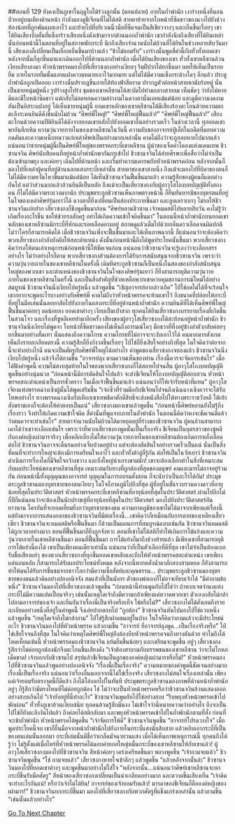 ##ตอนที่ 129 ยังคงเป็นภูเขาในฤดูใบไม้ร่วงลูกนั้น (ตอนปลาย)
ภายในถ้ำพำนัก เงาร่างหนึ่งที่นอนป่วยอยู่บนเตียงด้านหน้า กำลังมองดูชีเจียนที่ไม่ได้สติ
สายตาย้ายจากใบหน้าที่ซีดขาวของนางไปยังช่วงท้องน้อยที่ถูกพันแผลเอาไว้ และย้ายไปที่บริเวณนิ้วมือที่ซีดจนเป็นสีเขียวจางๆ และเย็นขึ้นเรื่อยๆ เขาได้ยินเสียงบีบคั้นที่แข็งกร้าวเสียงหนึ่งดังเข้ามาจากด้านนอกถ้ำพำนัก เขากำลังนึกถึงเสียงที่ได้ยินเหล่านั้นก่อนหน้านี้ในตอนที่อยู่ในสภาพพักกระบี่ นึกถึงเสียงจำนวนนับไม่ถ้วนที่ได้ยินในช่วงหลายสิบวันมานี้ เสียงเองก็เปลี่ยนเป็นเยือกเย็นขึ้นมาบ้างแล้ว
“ข้าไม่ยอมรับ”
เงาร่างนั้นพูดสี่คำนี้กับทั่วทั้งยอดเขา หลังจากนั้นก็ลุกขึ้นมาและเดินออกไปที่ด้านนอกถ้ำพำนัก เมื่อได้ยินเสียงของเขา ทั่วทั้งเขาหลีซานล้วนเงียบเสียงลงมา หัวหน้าพรรคมองไปที่เสี่ยวซงกงอย่างเงียบๆ ริมฝีปากได้ยกขึ้นมา เผยให้เห็นเป็นรอยยิ้ม ภายในรอยยิ้มนั้นแอบแฝงความหมายเอาไว้มากมาย แต่ไม่ได้มีความแข็งกระด้างใดๆ อีกแล้ว
ประตูถ้ำพำนักถูกเปิดออก เงาร่างนั้นปรากฏขึ้นภายใต้ท้องฟ้าสีคราม ปรากฏตัวต่อหน้าสายตานับร้อยคู่ นั่นเป็นชายหนุ่มผู้หนึ่ง รูปร่างสูงโปร่ง ชุดของเขาหลีซานได้สะบัดไปท่ามกลางสายลม เห็นชัดๆ ว่ายังไม่หายดีและมีใบหน้าซีดขาว แต่กลับไม่ลดทอนความสง่างามในดวงตานั้นเลยแม้แต่น้อย และดูมีความงดงามอันเป็นอิสระแฝงอยู่
ได้เห็นชายหนุ่มผู้นี้ ยอดเขาหลักของเขาหลีซานได้มีเสียงร้องตะโกนด้วยความตกตะลึงระคนยินดีดังขึ้นนับไม่ถ้วน
“ศิษย์พี่ใหญ่!”
“ศิษย์พี่ใหญ่ฟื้นแล้ว!”
“ศิษย์พี่ใหญ่ฟื้นแล้ว!”
เสียงตะโกนด้วยความปีติยินดีได้ดังจากยอดเขาหลักไปยังยอดเขาอื่นอย่างรวดเร็ว ในช่วงเวลานี้ ทุกยอดเขาพากันฮึกเหิม ความวุ่นวายภายในของเขาหลีซานในวันนี้ ความลับของอาจารย์ปู่เล็กในอดีตที่มอบความกดดันและความเหน็บหนาวแก่เหล่าศิษย์เป็นอย่างมากเหล่านั้น คาดไม่ถึงว่าจะถูกลบหายไปมากแล้ว
แน่นอนว่าชายหนุ่มผู้นี้เป็นศิษย์พี่ใหญ่ของพรรคกระบี่เขาหลีซาน ผู้นำของเจ็ดคำโคลงแห่งแดนเทพ ชิวซานจวิน
ศิษย์นับสิบคนที่อยู่หน้าถ้ำพำนักพากันกรูเข้าไป ชิวซานจวินได้ส่ายศีรษะเพื่อสื่อว่าไม่จำเป็นต้องเข้ามาพยุง และค่อยๆ เดินไปที่ด้านหน้า และเริ่มทำความเคารพกับหัวหน้าพรรคก่อน หลังจากนั้นก็มองไปที่เหล่าผู้คนที่อยู่ด้านนอกแสงกระบี่เหล่านั้น สายตาของเขาสงบนิ่ง ถึงแม้จะมองไปที่บิดาของตนก็ไม่ได้มีความหวั่นไหวขึ้นมาแม้แต่น้อย
ได้เห็นชิวซานจวินฟื้นขึ้นมาแล้ว ความรู้สึกของผู้คนก็แตกต่างกันไป แต่ว่าส่วนมากแล้วล้วนยินดีเป็นหลัก ถึงแม้จะเป็นเสี่ยวซงกงกับผู้อาวุโสโถงบทบัญญัติทั้งสองคน ก็ไม่ได้มีความระแวงมากนัก ประมุขตระกูลชิวซานเห็นภาพตรงหน้านี้ ก็ยืนยันบารมีของบุตรตนที่อยู่ในใจของเหล่าศิษย์รุ่นเยาว์ได้ ดวงตาก็ยิ่งเปลี่ยนเป็นส่องประกายขึ้นมา และลูบเคราเบาๆ
ไม่รอให้ชิวซานจวินเอ่ยปาก เสี่ยวซงกงก็ชิงพูดขึ้นมาก่อน “ศิษย์หลานชิวซาน เจ้าหมดสติไปหลายสิบวัน คงไม่รู้ว่าเกิดเรื่องอะไรขึ้น ขอให้ช่วยรอสักครู่ อย่าได้เกิดความเข้าใจผิดขึ้นมา”
ในตอนนี้หน้าถ้ำพำนักบนยอดเขาหลักของเขาหลีซานมีกระบี่ที่หักและรอยเลือดอาบอยู่ สภาพดูแล้วเต็มไปด้วยกลิ่นคาวเลือดจนผิดปกติ ไม่ว่าใครก็สามารถคิดได้ เมื่อชิวซานจวินเพิ่งจะฟื้นขึ้นมาและได้เห็นภาพฉากนี้ ก็แน่นอนว่าจะต้องคิดว่าพวกเสี่ยวซงกงกำลังบังคับให้สละตำแหน่ง ดังนั้นก่อนหน้านี้ถึงได้พูดประโยคนั้นขึ้นมา พวกเสี่ยวซงกงคิดว่ารอให้ตนเล่าเหตุการณ์ก่อนหน้านี้ให้ชัดเจนก่อน แน่นอนว่าชิวซานจวินจะรู้เองว่าจะเลือกสรรอย่างไร
ไม่ว่าอย่างไรก็ตาม พวกเสี่ยวซงกงล้วนต้องการได้รับการสนับสนุนจากชิวซานจวิน เพราะว่าความวุ่นวายภายในของเขาหลีซานในครั้งนี้ เดิมทีตระกูลชิวซานก็เป็นหนึ่งในสองของกำลังสนับสนุนใหญ่ของพวกเขา และตำแหน่งของชิวซานจวินในใจของศิษย์รุ่นเยาว์ ก็ยิ่งสามารถยุติความวุ่นวายภายในของเขาหลีซานในครั้งนี้ และเป็นสิ่งสำคัญที่ช่วยเหลือพวกเขาควบคุมสถานการณ์ใหม่ได้อย่างสมบูรณ์
ชิวซานจวินนิ่งเงียบไปครู่หนึ่ง แล้วพูดขึ้น “เชิญอาจารย์อากล่าวเถิด”
ไป๋ไช่อดไม่ได้ที่จะร้อนใจ เขาอยากจะพูดอะไรบางอย่างกับศิษย์พี่ คาดไม่ถึงว่าหัวหน้าพรรคจะห้ามเขาไว้ ถึงขนาดที่ปล่อยให้กระบี่ที่อยู่ในมือเล่นนั้นลอยกลับไปยังภายในแสงกระบี่ที่อยู่ด้านหน้าถ้ำพำนัก
ความยินดีที่ได้เห็นศิษย์พี่ใหญ่ฟื้นขึ้นมาค่อยๆ ลดน้อยลง ยอดเขาต่างๆ เงียบเป็นเป่าสาก ทุกคนได้ยินเสี่ยวซงกงบรรยายเรื่องที่เกิดขึ้นในสวนโจว และเรื่องที่ซูหลีเคยทำมาอีกครั้ง
เสียงของผู้อาวุโสเสี่ยวซงกงได้สะท้อนอยู่หน้าถ้ำพำนัก ชิวซานจวินนิ่งเงียบไม่พูดจา ใบหน้าที่ซีดขาวมองไม่เห็นถึงอารมณ์ใดๆ มือขวาที่ทิ้งอยู่ข้างลำตัวกลับค่อยๆ ยกขึ้นมาอย่างสั่นเทา
นั่นแสดงถึงความโกรธ ความโกรธที่ไม่อาจจะระงับเอาไว้ได้
คนมากมายสังเกตเห็นถึงรายละเอียดตรงนี้ ความรู้สึกก็ยิ่งกังวลขึ้นเรื่อยๆ ไป๋ไช่ก็ยิ่งเสียใจอย่างถึงที่สุด ในใจคิดว่าต่อจากนี้จะทำอย่างไรดี ตนจะเป็นศัตรูกับศิษย์พี่ใหญ่ได้อย่างไร
คำพูดของเสี่ยวซงกงจบลงแล้ว
ชิวซานจวินนิ่งเงียบไปตรู่หนึ่ง แล้วจึงได้ถามขึ้น “อาจารย์ลุง ตามความเห็นของท่าน เรื่องนี้ควรจะจัดการเช่นไร”
เมื่อได้ฟังคำพูดนี้ ความไม่สงบสุดท้ายในใจของพวกเสี่ยวซงกงก็ได้สลายไปจนสิ้น ผู้อาวุโสโถงบทบัญญัติพูดขึ้นอย่างนุ่มนวล “ก่อนหน้านี้มีการตัดสินใจไปแล้ว จะส่งชีเจียนให้โถงบทบัญญัติสอบสวน หัวหน้าพรรคสละตำแหน่งเป็นการชั่วคราว ในเมื่อเจ้าฟื้นขึ้นมาแล้ว แน่นอนว่าก็ให้เจ้ารับหน้าที่แทน”
ผู้อาวุโสเจียงแห่งพรรคฉางเซิงผู้นั้นได้พูดเสริมขึ้น “เจ๋อซิ่วที่ร่วมมือกับชีเจียนไปจนถึงเฉินฉางเซิงควรจะได้รับโทษอย่างไร ทางพรรคฉางเซิงกับเทือกเขาเทพธิดาศักดิ์สิทธิ์จะส่งหนังสือไปให้ทางพระราชวังหลี ใต้เท้าสังฆราชเองก็จะต้องให้คำตอบเป็นแน่”
เสี่ยวซงกงมองเขาแล้วพูดขึ้น “ก่อนหน้านี้ศิษย์หลานยังไม่รู้ถึงเรื่องราว จึงทำให้เกิดความเข้าใจผิด สี่คำนั้นที่พูดจากภายในถ้ำพำนัก ในตอนนี้คิดว่าคงจะชัดเจนดีแล้ว ว่าตนควรจะทำเช่นไร”
สายตาจำนวนนับไม่ถ้วนได้มาหยุดอยู่ที่ร่างของชิวซานจวิน ผู้คนล้วนสามารถเดาได้ว่าเขาจะเลือกเช่นไร เพราะว่าที่พวกเสี่ยวซงกงพูดนั้นเป็นเรื่องจริง ชีเจียนเป็นบุตรสาวของซูหลีกับองค์หญิงเผ่ามารจริงๆ เพื่อหลีกเลี่ยงไม่ให้ความวุ่นวายภายในของเขาหลีซานต้องเกิดการหลั่งเลือดต่อไป ชิวซานจวินอาจจะดิ้นรนอย่างเจ็บปวดอยู่บ้าง แต่จะต้องตัดสินใจอย่างรวดเร็วเป็นแน่ นั่นเป็นสิ่งที่คนที่จะทำการใหญ่จะต้องมีการเตรียมใจเอาไว้ และทั่วทั้งต้าลู่ก็รู้กัน ต่อให้เป็นในวัยเยาว์ ชิวซานจวินดำเนินการเรื่องใดก็มีจิตใจกว้างขวาง และยิ่งใหญ่น่าเกรงขามนัก!
เขาจะต้องเลือกทำในสิ่งที่เหมาะสมกับผลประโยชน์ของเขาหลีซานที่สุด เหมาะสมกับทางที่ถูกต้องที่สุดของมนุษย์ คนและมารไม่อาจอยู่ร่วมกัน ก่อนหน้านี้ทั้งบุญคุณของอาจารย์ บุญคุณในการอบรมสั่งสอน ก็จะนับว่าเป็นอะไรได้กัน!
ประมุขตระกูลชิวซานมองบุตรชายของตนเงียบๆ ในใจก็ภาคภูมิไปถึงที่สุด ผู้ที่อยู่ในขั้นรวบรวมดวงดาวที่อายุน้อยที่สุดในประวัติศาสตร์ หัวหน้าพรรคกระบี่เขาหลีซานที่อายุน้อยที่สุดในประวัติศาสตร์ ผ่านไปอีกไม่กี่ปีก็แน่นอนว่าจะต้องเป็นนักปราชญ์ที่อายุน้อยที่สุดในประวัติศาสตร์ มองไปยังประวัติศาสตร์อันยาวนาน ใครกันที่จะยอดเยี่ยมยิ่งกว่าบุตรชายของตน ความภาคภูมิของเขาไม่ได้มาจากเพียงแค่เรื่องนี้ แต่ยังมาจากการแสดงออกของชิวซานจวินที่มีต่อเรื่องนี้...เขาคิดว่าก็เหมือนกับการตายของเหลียงเสี้ยวเซียว ชิวซานจวินจะหมดสติหรือฟื้นขึ้นมา ก็ล้วนเป็นแผนการที่สมบูรณ์แบบเช่นกัน
ชิวซานจวินหมดสติได้ถูกเวลาอย่างมาก ตอนที่ฟื้นขึ้นมาก็ยิ่งถูกจังหวะ ตอนที่เขาไม่ได้สติก็ทำให้เกิดการโต้แย้งและความวุ่นวายภายในเขาหลีซานขึ้นมา ตอนที่ฟื้นขึ้นมา การโต้แย้งก็มาถึงช่วงท้ายแล้ว มีเพียงเขาที่สามารถยุติการโต้แย้งนี้ลงได้ เขาเป็นเพียงคนเดียวเท่านั้น แน่นอนว่าก็เป็นตัวเลือกที่ดีที่สุด เขาไม่จำเป็นต้องแบกรับชื่อเสียงแย่ๆ ของพวกเสี่ยวซงกงที่บุกขึ้นยอดเขาหลักและบีบให้หัวหน้าพรรคสละตำแหน่ง เขาเพียงแค่นอนหลับ ก็สามารถได้รับผลประโยชน์ทั้งหมด หลังจากนี้หากหลั่งน้ำตาสักสองสามหยด ก็ยังสามารถทำให้ตนได้รับการชื่นชมจากชาวโลกว่ามีความซื่อสัตย์และคุณธรรม...
ประมุขตระกูลชิวซานมองบุตรชายของตนแล้วคิดอย่างปลงอนิจจัง สมแล้วที่เป็นมังกร ตัวของพ่อเองก็ไม่อาจเทียบเจ้าได้
“มีคำถามข้อหนึ่ง”
ชิวซานจวินมองไปที่เสี่ยวซงกงแล้วพูดขึ้น “ก่อนหน้านี้ท่านพูดกับไป๋ไช่ว่า ถ้าหากเจตจำนงแห่งกระบี่ไม่มีความแปดเปื้อนจริงๆ เช่นนั้นเหตุใดเจ้าถึงมีความกล้าเพียงแค่ตวาดพวกเขา ตัวเองกลับไม่กล้าไปถามอาจารย์ของเจ้า และยืนยันว่าเรื่องนี่เป็นจริงหรือเท็จ ใช่หรือไม่?”
เสี่ยวซงกงไม่ได้สังเกตถึงรายละเอียดอย่างหนึ่งที่อยู่ในคำพูดนี้ จึงเอ่ยปากตอบไป “ถูกต้อง”
ชิวซานจวินหันไปมองไป๋ไช่แวบหนึ่ง แล้วพูดขึ้น “เหตุใดเจ้าถึงไม่กล้าถาม”
ไป๋ไช่รู้สึกฝาดขมอยู่ในปาก ในใจก็คิดว่าถามแล้วจะมีประโยชน์อะไร
ชิวซานจวินมองไปที่หัวหน้าพรรค แล้วถามขึ้น “อาจารย์ ที่อาจารย์ลุงพูด...เป็นเรื่องจริงหรือ”
ไป๋ไช่เสียใจจนถึงที่สุด ในใจคิดว่าเหตุใดศิษย์พี่ใหญ่ถึงต้องบีบหัวหน้าพรรคจนถึงทางตันด้วย ทำไมถึงได้โหดเหี้ยมเช่นนี้
หัวหน้าพรรคมองชิวซานจวิน แย้มยิ้มขึ้นน้อยๆ และเตรียมจะพูดขึ้น
อยู่ๆ เสี่ยวซงกงรู้สึกว่าไม่ค่อยถูกต้องนักจึงตะโกนขึ้นเสียงดัง “เจ้าต้องสาบานกับบรรพชนของเขาหลีซาน ว่าจะไม่โกหกเด็ดขาด! เจ้าบอกกับชิวซานไป สรุปแล้วชีเจียนเป็นลูกขององค์หญิงเผ่ามารหรือไม่!”
หัวหน้าพรรคมองไปที่ชิวซานจวินแล้วพูดอย่างปลงอนิจจัง “เรื่องนี้เป็นเรื่องจริง”
ความหมายของคำพูดนี้ชัดเจนอย่างมาก เรื่องนี้เป็นเรื่องจริง แน่นอนว่าเรื่องอื่นนอกจากนี้ไม่ใช่เรื่องจริง
เสี่ยวซงกงไม่สนใจเรื่องเหล่านั้น เพียงแค่เจ้ายอมรับตรงจุดนี้ก็ดีแล้ว ถึงได้โล่งอกไปในทันที
ประมุขตระกูลชิวซานมองภาพที่ด้านหน้าถ้ำพำนัก อยู่ๆ ก็รู้สึกว่ามีตรงไหนที่ไม่ค่อยถูกต้อง ใช่ ไม่ว่าจะเป็นหัวหน้าพรรคหรือว่าชิวซานจวินล้วนแสดงออกอย่างสงบเกินไป
“เจ้ายังอยู่ที่นี่ทำอะไร”
ชิวซานจวินพูดกับไป๋ไช่อย่างสงบ “รีบพยุงหัวหน้าพรรคเข้าไปพักผ่อน”
ทั่วทั้งภูเขาล้วนเงียบสนิท ทุกคนล้วนรู้สึกมึนงง ไม่เข้าใจว่านี่หมายความว่าอย่างไร
ถึงจะเป็นไป๋ไช่ก็ยังตะลึงงันไปแล้ว ถึงค่อยได้สติกลับมา และพยุงหัวหน้าพรรคเข้าไปในถ้ำพักนักตามที่สั่ง
ก่อนที่จะเข้าถ้ำพำนัก หัวหน้าพรรคได้พูดขึ้น “เจ้าจัดการให้ดี”
ชิวซานจวินพูดขึ้น “อาจารย์โปรดวางใจ”
เมื่อพูดประโยคนี้จบ เขาก็ยื่นมือจากหน้าถ้ำพำนักไปยังภายในกระบี่แสงนับสิบสาย แล้วหยิบเอากระบี่ที่เป็นของตนเล่มนั้นออกมา
กระบี่เล่มนั้นมีชื่อว่าเกล็ดมัจฉาทวนแสง
เมื่อได้เห็นภาพเหตุการณ์นี้ ทุกคนถึงได้รู้ว่า ไม่รู้ตั้งแต่เมื่อไหร่ที่หัวหน้าพรรคได้มอบค่ายกลใหญ่หมื่นกระบี่ของเขาหลีซานให้กับเขาแล้ว!
ผู้อาวุโสเสี่ยวซงกงมองไปที่ชิวซานจวิน สีหน้าค่อยๆ เคร่งเครียดขึ้นมา พลางพูดขึ้น “เจ้าถามจบแล้ว”
ชิวซานจวินพูดขึ้น “ใช่ ถามจบแล้ว”
เสี่ยวซงกงหายใจเข้าลึกๆ แล้วพูดขึ้น “แล้วหลังจากนั้นล่ะ”
ชิวซานจวินมองไปที่ยอดเขาต่างๆ และพูดขึ้นมาอย่างไม่ใส่ใจ “หลังจากนั้น...แน่นอนว่าศิษย์เขาหลีซานจะยกกระบี่ขึ้นรับมือศัตรู”
สีหน้าของเสี่ยวซงกงเปลี่ยนเป็นน่าเกลียดอย่างมาก และตวาดขึ้นเสียงเย็น “เจ้าคิดจะทำอะไรกันแน่! หรือว่าเจ้าไม่ได้ยิน! อาจารย์ของเจ้ายอมรับแล้ว! มารดาของชีเจียนก็คือองค์หญิงของเผ่ามาร!”
ชิวซานจวินยกกระบี่ขึ้นมา มองไปที่เสี่ยวซงกงกับพวกศัตรูที่แข็งแกร่งเหล่านั้น แล้วถามขึ้น “เช่นนั้นแล้วอย่างไร”


[Go To Next Chapter]( ./416.md)